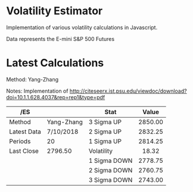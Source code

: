 # Volatility Estimator
Implementation of various volatility calculations in Javascript.

Data represents the E-mini S&P 500 Futures

# Latest Calculations

Method: Yang-Zhang 

Notes: Implementation of http://citeseerx.ist.psu.edu/viewdoc/download?doi=10.1.1.628.4037&rep=rep1&type=pdf 

| /ES         |            | Stat          | Value    |
| ----------- | ---------- | ------------- |:--------:|
| Method      | Yang-Zhang |  3 Sigma UP   |  2850.00 |
| Latest Data | 7/10/2018  |  2 Sigma UP   |  2832.25 |
| Periods     | 20         |  1 Sigma UP   |  2814.25 |
| Last Close  | 2796.50    |  Volatility   |   18.32  |
|             |            | 1 Sigma DOWN  |  2778.75 |
|             |            | 2 Sigma DOWN  |  2760.75 |
|             |            | 3 Sigma DOWN  |  2743.00 |
